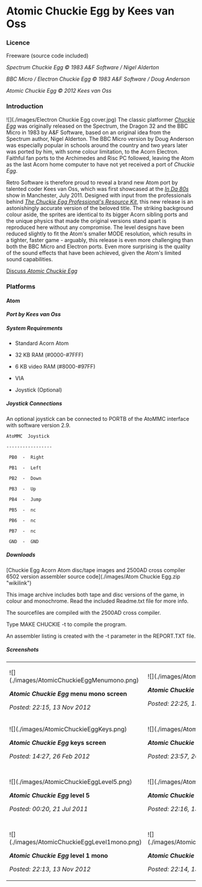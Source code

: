 # Atomic Chuckie Egg by Kees van Oss

### Licence

Freeware (source code included)

_Spectrum Chuckie Egg © 1983 A&F Software / Nigel Alderton_

_BBC Micro / Electron Chuckie Egg © 1983 A&F Software / Doug Anderson_

_Atomic Chuckie Egg © 2012 Kees van Oss_

### Introduction

![](./images/Electron Chuckie Egg cover.jpg) The classic platformer _[Chuckie Egg](wikipedia:Chuckie_Egg "wikilink")_ was originally released on the Spectrum, the Dragon 32 and the BBC Micro in 1983 by A&F Software, based on an original idea from the Spectrum author, Nigel Alderton. The BBC Micro version by Doug Anderson was especially popular in schools around the country and two years later was ported by him, with some colour limitation, to the Acorn Electron. Faithful fan ports to the Archimedes and Risc PC followed, leaving the Atom as the last Acorn home computer to have not yet received a port of _Chuckie Egg_.

Retro Software is therefore proud to reveal a brand new Atom port by talented coder Kees van Oss, which was first showcased at the _[In Da 80s](http://inda80s.cgeu.info/)_ show in Manchester, July 2011. Designed with input from the professionals behind _[The Chuckie Egg Professional's Resource Kit](http://www.bagshot-row.org/chuckie-egg/)_, this new release is an astonishingly accurate version of the beloved title. The striking background colour aside, the sprites are identical to its bigger Acorn sibling ports and the unique physics that made the original versions stand apart is reproduced here without any compromise. The level designs have been reduced slightly to fit the Atom's smaller MODE resolution, which results in a tighter, faster game - arguably, this release is even more challenging than both the BBC Micro and Electron ports. Even more surprising is the quality of the sound effects that have been achieved, given the Atom's limited sound capabilities.

[Discuss _Atomic Chuckie Egg_](http://www.retrosoftware.co.uk/forum/viewforum.php?f=76)

### Platforms

#### Atom

**_Port by Kees van Oss_**

##### System Requirements

- Standard Acorn Atom

- 32 KB RAM (\#0000-\#7FFF)

- 6 KB video RAM (\#8000-\#97FF)

- VIA

- Joystick (Optional)

##### Joystick Connections

An optional joystick can be connected to PORTB of the AtoMMC interface with software version 2.9.

`AtoMMC  Joystick`

`-----------------`

` PB0  -  Right`

` PB1  -  Left`

` PB2  -  Down`

` PB3  -  Up`

` PB4  -  Jump`

` PB5  -  nc`

` PB6  -  nc`

` PB7  -  nc`

` GND  -  GND`

##### Downloads

[Chuckie Egg Acorn Atom disc/tape images and 2500AD cross compiler 6502 version assembler source code](./images/Atom Chuckie Egg.zip "wikilink")

This image archive includes both tape and disc versions of the game, in colour and monochrome. Read the included Readme.txt file for more info.

The sourcefiles are compiled with the 2500AD cross compiler.

Type MAKE CHUCKIE -t to compile the program.

An assembler listing is created with the -t parameter in the REPORT.TXT file.

##### Screenshots

<table>

<tbody>

<tr class="odd">

<td><p>![](./images/AtomicChuckieEggMenumono.png)

<strong><em>Atomic Chuckie Egg</em> menu mono screen</strong><br />

<em>Posted: 22:15, 13 Nov 2012</em></p></td>

<td><p>![](./images/AtomicChuckieEggLoading.png)

<strong><em>Atomic Chuckie Egg</em> loading screen</strong><br />

<em>Posted: 22:25, 13 Nov 2012</em></p></td>

<td><p>![](./images/AtomicChuckieEggTitle.png)

<strong><em>Atomic Chuckie Egg</em> title screen</strong><br />

<em>Posted: 19:27, 22 Feb 2012</em></p></td>

</tr>

<tr class="even">

<td><p>![](./images/AtomicChuckieEggKeys.png)

<strong><em>Atomic Chuckie Egg</em> keys screen</strong><br />

<em>Posted: 14:27, 26 Feb 2012</em></p></td>

<td><p>![](./images/AtomicChuckieEggLevel1.png)

<strong><em>Atomic Chuckie Egg</em> level 1</strong><br />

<em>Posted: 23:57, 20 Jul 2011</em></p></td>

<td><p>![](./images/AtomicChuckieEggLevel3.png)

<strong><em>Atomic Chuckie Egg</em> level 3</strong><br />

<em>Posted: 23:59, 20 Jul 2011</em></p></td>

</tr>

<tr class="odd">

<td><p>![](./images/AtomicChuckieEggLevel5.png)

<strong><em>Atomic Chuckie Egg</em> level 5</strong><br />

<em>Posted: 00:20, 21 Jul 2011</em></p></td>

<td><p>![](./images/AtomicChuckieEggTitlemono.png)

<strong><em>Atomic Chuckie Egg</em> title mono screen</strong><br />

<em>Posted: 22:16, 13 Nov 2012</em></p></td>

<td><p>![](./images/AtomicChuckieEggKeysmono.png)

<strong><em>Atomic Chuckie Egg</em> mono keys screen</strong><br />

<em>Posted: 22:16, 13 Nov 2012</em></p></td>

</tr>

<tr class="even">

<td><p>![](./images/AtomicChuckieEggLevel1mono.png)

<strong><em>Atomic Chuckie Egg</em> level 1 mono</strong><br />

<em>Posted: 22:13, 13 Nov 2012</em></p></td>

<td><p>![](./images/AtomicChuckieEggLevel3mono.png)

<strong><em>Atomic Chuckie Egg</em> level 3 mono</strong><br />

<em>Posted: 22:14, 13 Nov 2012</em></p></td>

<td><p>![](./images/AtomicChuckieEggLevel5mono.png)

<strong><em>Atomic Chuckie Egg</em> level 5 mono</strong><br />

<em>Posted: 22:14, 13 Nov 2012</em></p></td>

</tr>

</tbody>

</table>
